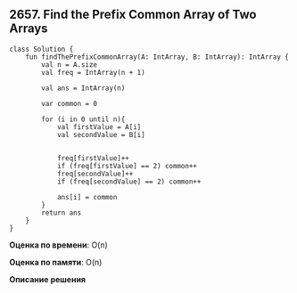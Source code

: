 ## 2657. Find the Prefix Common Array of Two Arrays



``` 
class Solution {
    fun findThePrefixCommonArray(A: IntArray, B: IntArray): IntArray {
        val n = A.size
        val freq = IntArray(n + 1)

        val ans = IntArray(n)

        var common = 0

        for (i in 0 until n){
            val firstValue = A[i]
            val secondValue = B[i]

            
            freq[firstValue]++
            if (freq[firstValue] == 2) common++
            freq[secondValue]++
            if (freq[secondValue] == 2) common++

            ans[i] = common
        }
        return ans
    }
}

```

**Оценка по времени**: O(n)


**Оценка по памяти**: O(n)


**Описание решения**
```

```


